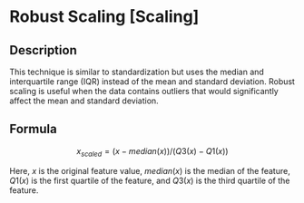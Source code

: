 # Robust Scaling [Scaling]

## Description

This technique is similar to standardization but uses the median and interquartile range (IQR) instead of the mean and standard deviation.
Robust scaling is useful when the data contains outliers that would significantly affect the mean and standard deviation.

## Formula

$$
x_{scaled} = \left( x - median(x) \right) / \left( Q3(x) - Q1(x) \right)
$$

Here, $x$ is the original feature value, $median(x)$ is the median of the feature, $Q1(x)$ is the first quartile of the feature, and $Q3(x)$ is the third quartile of the feature.
